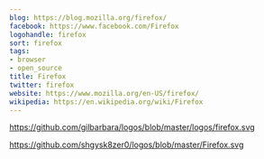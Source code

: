```yaml
---
blog: https://blog.mozilla.org/firefox/
facebook: https://www.facebook.com/Firefox
logohandle: firefox
sort: firefox
tags:
- browser
- open_source
title: Firefox
twitter: firefox
website: https://www.mozilla.org/en-US/firefox/
wikipedia: https://en.wikipedia.org/wiki/Firefox
---
```


https://github.com/gilbarbara/logos/blob/master/logos/firefox.svg

https://github.com/shgysk8zer0/logos/blob/master/Firefox.svg